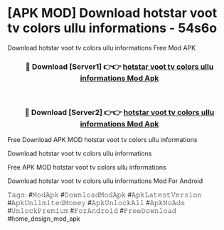 # [APK MOD] Download  hotstar voot tv colors ullu informations - 54s6o
Download hotstar voot tv colors ullu informations Free Mod APK

<div align="center">
<h3>🔴 Download [Server1] 👉👉 <a href="https://apk-comot.site?title=hotstar_voot_tv_colors_ullu_informations">hotstar voot tv colors ullu informations Mod Apk</a></h3><br>

<h3>🔴 Download [Server2] 👉👉 <a href="https://apk-comot.site?title=hotstar_voot_tv_colors_ullu_informations">hotstar voot tv colors ullu informations Mod Apk</a></h3>
</div>


Free Download APK MOD hotstar voot tv colors ullu informations

Download hotstar voot tv colors ullu informations 

Free APK MOD hotstar voot tv colors ullu informations 

Download hotstar voot tv colors ullu informations Mod For Android

𝚃𝚊𝚐𝚜: #𝙼𝚘𝚍𝙰𝚙𝚔 #𝙳𝚘𝚠𝚗𝚕𝚘𝚊𝚍𝙼𝚘𝚍𝙰𝚙𝚔 #𝙰𝚙𝚔𝙻𝚊𝚝𝚎𝚜𝚝𝚅𝚎𝚛𝚜𝚒𝚘𝚗 #𝙰𝚙𝚔𝚄𝚗𝚕𝚒𝚖𝚒𝚝𝚎𝚍𝙼𝚘𝚗𝚎𝚢 #𝙰𝚙𝚔𝚄𝚗𝚕𝚘𝚌𝚔𝙰𝚕𝚕 #𝙰𝚙𝚔𝙽𝚘𝙰𝚍𝚜 #𝚄𝚗𝚕𝚘𝚌𝚔𝙿𝚛𝚎𝚖𝚒𝚞𝚖 #𝙵𝚘𝚛𝙰𝚗𝚍𝚛𝚘𝚒𝚍 #𝙵𝚛𝚎𝚎𝙳𝚘𝚠𝚗𝚕𝚘𝚊𝚍 #home_design_mod_apk